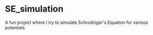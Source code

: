 # SE_simulation
A fun project where I try to simulate Schrodinger's Equation for various potentials 
